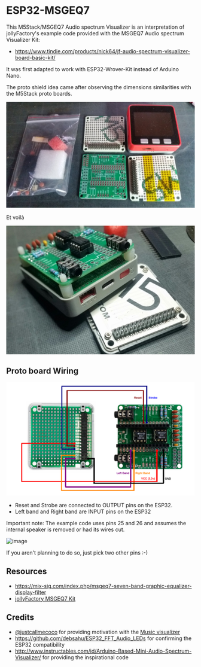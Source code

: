 # ESP32-MSGEQ7


This M5Stack/MSGEQ7 Audio spectrum Visualizer is an interpretation of jollyFactory's example code provided with the MSGEQ7 Audio spectrum Visualizer Kit:

  - https://www.tindie.com/products/nick64/jf-audio-spectrum-visualizer-board-basic-kit/

It was first adapted to work with ESP32-Wrover-Kit instead of Arduino Nano.

The proto shield idea came after observing the dimensions similarities with the M5Stack proto boards.

<img width=512 src="https://raw.githubusercontent.com/tobozo/ESP32-MSGEQ7/master/doc/tindie-kit.png">

Et voilà 

<img width=512 src="https://raw.githubusercontent.com/tobozo/ESP32-MSGEQ7/master/doc/m5-proto-hat.jpeg">


Proto board Wiring
------------------

<img width=512 src="https://raw.githubusercontent.com/tobozo/ESP32-MSGEQ7/master/doc/wiring.png">

  - Reset and Strobe are connected to OUTPUT pins on the ESP32.
  - Left band and Right band are INPUT pins on the ESP32
  
Important note: The example code uses pins 25 and 26 and assumes the internal speaker is removed or had its wires cut.

![image](https://user-images.githubusercontent.com/1893754/76168715-7b3d4380-6172-11ea-919b-8faff68903ef.png)

If you aren't planning to do so, just pick two other pins :-)


Resources
---------
  - https://mix-sig.com/index.php/msgeq7-seven-band-graphic-equalizer-display-filter
  - [jollyFactory MSGEQ7 Kit](https://www.tindie.com/products/nick64/jf-audio-spectrum-visualizer-board-basic-kit/) 

Credits
-------
  - [@justcallmecoco](https://github.com/justcallmecoco) for providing motivation with the [Music visualizer](https://www.tindie.com/products/justcallmekoko/music-visualizer/) 
  - https://github.com/debsahu/ESP32_FFT_Audio_LEDs for confirming the ESP32 compatibility
  - http://www.instructables.com/id/Arduino-Based-Mini-Audio-Spectrum-Visualizer/ for providing the inspirational code
